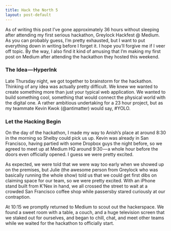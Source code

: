 ```yaml
---
title: Hack the North 5
layout: post-default
---
```


As of writing this post I’ve gone approximately 36 hours without sleeping after attending my first serious hackathon, Greylock Hackfest @ Medium. As you can probably guess, I’m pretty exhausted, but I want to put everything down in writing before I forget it. I hope you’ll forgive me if I veer off topic.
By the way, I also find it kind of amusing that I’m making my first post on Medium after attending the hackathon they hosted this weekend.

### The Idea — HyperInk

Late Thursday night, we got together to brainstorm for the hackathon. Thinking of any idea was actually pretty difficult. We knew we wanted to create something more than just your typical web application. We wanted to build something cool, something that would connect the physical world with the digital one. A rather ambitious undertaking for a 23 hour project, but as my teammate Kevin Kwok (@antimatter) would say, #YOLO.

### Let the Hacking Begin

On the day of the hackathon, I made my way to Anish’s place at around 8:30 in the morning so Shelby could pick us up. Kevin was already in San Francisco, having partied with some Dropbox guys the night before, so we agreed to meet up at Medium HQ around 9:30 — a whole hour before the doors even officially opened. I guess we were pretty excited.

As expected, we were told that we were way too early when we showed up on the premises, but Julie (the awesome person from Greylock who was basically running the whole show) told us that we could get first dibs on claiming space for our team, so we were pretty excited. With an iPhone stand built from K’Nex in hand, we all crossed the street to wait at a crowded San Francisco coffee shop while passersby stared curiously at our contraption.

At 10:15 we promptly returned to Medium to scout out the hackerspace. We found a sweet room with a table, a couch, and a huge television screen that we staked out for ourselves, and began to chill, chat, and meet other teams while we waited for the hackathon to officially start.